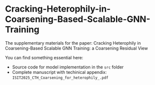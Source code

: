 # Cracking-Heterophily-in-Coarsening-Based-Scalable-GNN-Training
The supplementary materials for the paper: Cracking Heterophily in Coarsening-Based Scalable GNN Training: a Coarsening Residual View

You can find something essential here:  

- Source code for model implementation in the `src` folder
- Complete manuscript with techinical appendix: `ISIT2025_CTH_Coarsening_for_heterophily_.pdf`
